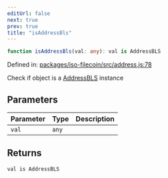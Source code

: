 ```yaml
---
editUrl: false
next: true
prev: true
title: "isAddressBls"
---
```


```ts
function isAddressBls(val: any): val is AddressBLS
```

Defined in: [packages/iso-filecoin/src/address.js:78](https://github.com/hugomrdias/filecoin/blob/main/packages/iso-filecoin/src/address.js#L78)

Check if object is a [AddressBLS](../../../../../../../api/address/classes/addressbls) instance

## Parameters

| Parameter | Type | Description |
| ------ | ------ | ------ |
| `val` | `any` |  |

## Returns

`val is AddressBLS`
